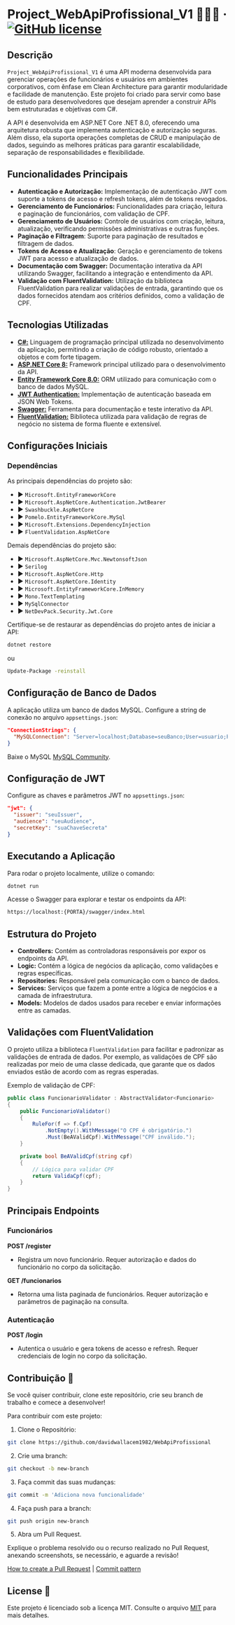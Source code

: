 
# Project_WebApiProfissional_V1  🚀👩‍💻 &middot; [![GitHub license](https://img.shields.io/badge/license-MIT-blue.svg)](https://github.com/facebook/react/blob/main/LICENSE)

## Descrição

`Project_WebApiProfissional_V1` é uma API moderna desenvolvida para gerenciar operações de funcionários e usuários em ambientes corporativos, com ênfase em Clean Architecture para garantir modularidade e facilidade de manutenção. Este projeto foi criado para servir como base de estudo para desenvolvedores que desejam aprender a construir APIs bem estruturadas e objetivas com C#.

A API é desenvolvida em ASP.NET Core .NET 8.0, oferecendo uma arquitetura robusta que implementa autenticação e autorização seguras. Além disso, ela suporta operações completas de CRUD e manipulação de dados, seguindo as melhores práticas para garantir escalabilidade, separação de responsabilidades e flexibilidade.

## Funcionalidades Principais

- **Autenticação e Autorização:** Implementação de autenticação JWT com suporte a tokens de acesso e refresh tokens, além de tokens revogados.
- **Gerenciamento de Funcionários:** Funcionalidades para criação, leitura e paginação de funcionários, com validação de CPF.
- **Gerenciamento de Usuários:** Controle de usuários com criação, leitura, atualização, verificando permissões administrativas e outras funções.
- **Paginação e Filtragem**: Suporte para paginação de resultados e filtragem de dados.
- **Tokens de Acesso e Atualização**: Geração e gerenciamento de tokens JWT para acesso e atualização de dados.
- **Documentação com Swagger:** Documentação interativa da API utilizando Swagger, facilitando a integração e entendimento da API.
- **Validação com FluentValidation:** Utilização da biblioteca FluentValidation para realizar validações de entrada, garantindo que os dados fornecidos atendam aos critérios definidos, como a validação de CPF.

## Tecnologias Utilizadas

- [**C#:**](https://learn.microsoft.com/en-us/dotnet/csharp/) Linguagem de programação principal utilizada no desenvolvimento da aplicação, permitindo a criação de código robusto, orientado a objetos e com forte tipagem.
- [**ASP.NET Core 8:**](https://learn.microsoft.com/en-us/aspnet/core/?view=aspnetcore-8.0) Framework principal utilizado para o desenvolvimento da API.
- [**Entity Framework Core 8.0:**](https://learn.microsoft.com/en-us/ef/) ORM utilizado para comunicação com o banco de dados MySQL.
- [**JWT Authentication:**](https://jwt.io/) Implementação de autenticação baseada em JSON Web Tokens.
- [**Swagger:**](https://swagger.io/) Ferramenta para documentação e teste interativo da API.
- [**FluentValidation:**](https://fluentvalidation.net/) Biblioteca utilizada para validação de regras de negócio no sistema de forma fluente e extensível.

## Configurações Iniciais

### Dependências

As principais dependências do projeto são:

- :arrow_forward: `Microsoft.EntityFrameworkCore`
- :arrow_forward: `Microsoft.AspNetCore.Authentication.JwtBearer`
- :arrow_forward: `Swashbuckle.AspNetCore`
- :arrow_forward: `Pomelo.EntityFrameworkCore.MySql`
- :arrow_forward: `Microsoft.Extensions.DependencyInjection`
- :arrow_forward: `FluentValidation.AspNetCore`

Demais dependências do projeto são:

- :arrow_forward: `Microsoft.AspNetCore.Mvc.NewtonsoftJson`
- :arrow_forward: `Serilog`
- :arrow_forward: `Microsoft.AspNetCore.Http`
- :arrow_forward: `Microsoft.AspNetCore.Identity`
- :arrow_forward: `Microsoft.EntityFrameworkCore.InMemory`
- :arrow_forward: `Mono.TextTemplating`
- :arrow_forward: `MySqlConnector`
- :arrow_forward: `NetDevPack.Security.Jwt.Core`

Certifique-se de restaurar as dependências do projeto antes de iniciar a API:

```bash
dotnet restore
```

ou

```bash
Update-Package -reinstall
```

## Configuração de Banco de Dados

A aplicação utiliza um banco de dados MySQL. Configure a string de conexão no arquivo `appsettings.json`:

```json
"ConnectionStrings": {
  "MySQLConnection": "Server=localhost;Database=seuBanco;User=usuario;Password=suaSenha;"
}
```

Baixe o MySQL [MySQL Community](https://dev.mysql.com/downloads/workbench/).

## Configuração de JWT

Configure as chaves e parâmetros JWT no `appsettings.json`:

```json
"jwt": {
  "issuer": "seuIssuer",
  "audience": "seuAudience",
  "secretKey": "suaChaveSecreta"
}
```

## Executando a Aplicação

Para rodar o projeto localmente, utilize o comando:

```bash
dotnet run
```

Acesse o Swagger para explorar e testar os endpoints da API:

```bash
https://localhost:{PORTA}/swagger/index.html
```

## Estrutura do Projeto

- **Controllers:** Contém as controladoras responsáveis por expor os endpoints da API.
- **Logic:** Contém a lógica de negócios da aplicação, como validações e regras específicas.
- **Repositories:** Responsável pela comunicação com o banco de dados.
- **Services:** Serviços que fazem a ponte entre a lógica de negócios e a camada de infraestrutura.
- **Models:** Modelos de dados usados para receber e enviar informações entre as camadas.

## Validações com FluentValidation

O projeto utiliza a biblioteca `FluentValidation` para facilitar e padronizar as validações de entrada de dados. Por exemplo, as validações de CPF são realizadas por meio de uma classe dedicada, que garante que os dados enviados estão de acordo com as regras esperadas.

Exemplo de validação de CPF:

```csharp
public class FuncionarioValidator : AbstractValidator<Funcionario>
{
    public FuncionarioValidator()
    {
        RuleFor(f => f.Cpf)
            .NotEmpty().WithMessage("O CPF é obrigatório.")
            .Must(BeAValidCpf).WithMessage("CPF inválido.");
    }

    private bool BeAValidCpf(string cpf)
    {
        // Lógica para validar CPF
        return ValidaCpf(cpf);
    }
}
```

## Principais Endpoints

### Funcionários

**POST /register**
- Registra um novo funcionário. Requer autorização e dados do funcionário no corpo da solicitação.

**GET /funcionarios**
- Retorna uma lista paginada de funcionários. Requer autorização e parâmetros de paginação na consulta.

### Autenticação

**POST /login**
- Autentica o usuário e gera tokens de acesso e refresh. Requer credenciais de login no corpo da solicitação.

## Contribuição 🚀

Se você quiser contribuir, clone este repositório, crie seu branch de trabalho e comece a desenvolver!

Para contribuir com este projeto:

1. Clone o Repositório:

```bash
git clone https://github.com/davidwallacem1982/WebApiProfissional
```

2. Crie uma branch:

```bash
git checkout -b new-branch
```

3. Faça commit das suas mudanças:

```bash
git commit -m 'Adiciona nova funcionalidade'
```

4. Faça push para a branch:

```bash
git push origin new-branch
```

5. Abra um Pull Request.

Explique o problema resolvido ou o recurso realizado no Pull Request, anexando screenshots, se necessário, e aguarde a revisão!

[How to create a Pull Request](https://www.atlassian.com/br/git/tutorials/making-a-pull-request) |
[Commit pattern](https://gist.github.com/joshbuchea/6f47e86d2510bce28f8e7f42ae84c716)

## License 📃

Este projeto é licenciado sob a licença MIT. Consulte o arquivo [MIT](./LICENSE) para mais detalhes.
